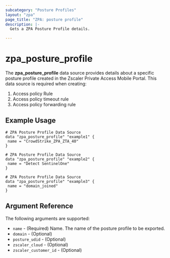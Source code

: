 ```yaml
---
subcategory: "Posture Profiles"
layout: "zpa"
page_title: "ZPA: posture profile"
description: |-
  Gets a ZPA Posture Profile details.

---
```

# zpa_posture_profile

The **zpa_posture_profile** data source provides details about a specific posture profile created in the Zscaler Private Access Mobile Portal.
This data source is required when creating:

1. Access policy Rule
2. Access policy timeout rule
3. Access policy forwarding rule

## Example Usage

```hcl
# ZPA Posture Profile Data Source
data "zpa_posture_profile" "example1" {
 name = "CrowdStrike_ZPA_ZTA_40"
}
```

```hcl
# ZPA Posture Profile Data Source
data "zpa_posture_profile" "example2" {
 name = "Detect SentinelOne"
}
```

```hcl
# ZPA Posture Profile Data Source
data "zpa_posture_profile" "example3" {
 name = "domain_joined"
}
```

## Argument Reference

The following arguments are supported:

* `name` - (Required) Name. The name of the posture profile to be exported.
* `domain` - (Optional)
* `posture_udid` - (Optional)
* `zscaler_cloud` - (Optional)
* `zscaler_customer_id` - (Optional)
